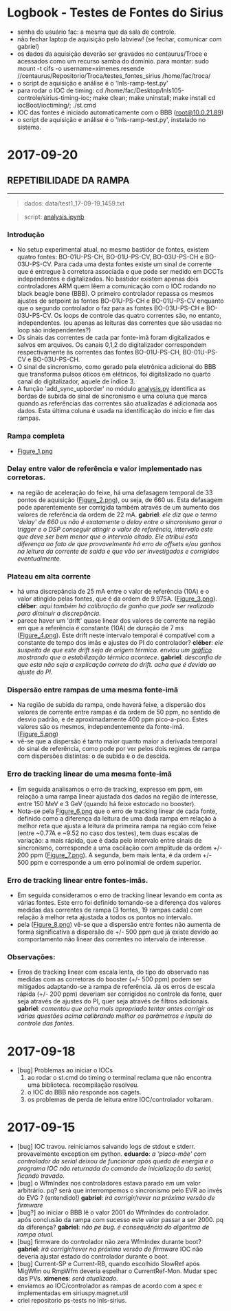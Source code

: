 # Logbook - Testes de Fontes do Sirius

- senha do usuário fac: a mesma que da sala de controle.
- não fechar laptop de aquisição pelo labview! (se fechar, comunicar com gabriel)
- os dados da aquisição deverão ser gravados no centaurus/Troce e acessados como
  um recurso samba do domínio. para montar:
  sudo mount -t cifs -o username=ximenes.resende //centaurus/Repositorio/Troca/testes_fontes_sirius /home/fac/troca/
- o script de aquisição e análise é o 'lnls-ramp-test.py'
- para rodar o IOC de timing:
  cd /home/fac/Desktop/lnls105-controle/sirius-timing-ioc; make clean; make uninstall; make install
  cd iocBoot/ioctiming/; ./st.cmd
- IOC das fontes é iniciado automaticamente com o BBB (root@10.0.21.89)
- o script de aquisição e análise é o 'lnls-ramp-test.py', instalado no sistema.


# 2017-09-20

## REPETIBILIDADE DA RAMPA
--------------------------

> dados: data/test1_17-09-19_1459.txt

> script: [analysis.ipynb](analysis/2017-09-20/analysis.ipynb)

### Introdução

- No setup experimental atual, no mesmo bastidor de fontes, existem quatro fontes: BO-01U-PS-CH, BO-01U-PS-CV, BO-03U-PS-CH e BO-03U-PS-CV. Para cada uma desta fontes existe um sinal de corrente que é entregue à corretora associada e que pode ser medido em DCCTs independentes e digitalizados. No bastidor existem apenas dois controladores ARM quem lêem a comunicação com o IOC rodando no black beagle bone (BBB). O primeiro controlador repassa os mesmos ajustes de setpoint às fontes  BO-01U-PS-CH e BO-01U-PS-CV enquanto que o segundo controlador o faz para as fontes BO-03U-PS-CH e BO-03U-PS-CV. Os loops de controle das quatro correntes são, no entanto, independentes. (ou apenas as leituras das correntes que são usadas no loop são independentes?)
- Os sinais das correntes de cada par fonte-imã foram digitalizados e salvos em arquivos. Os canais 0,1,2 do digitalizador correspondem respectivamente às correntes das fontes BO-01U-PS-CH, BO-01U-PS-CV e BO-03U-PS-CH.
- O sinal de sincronismo, como gerado pela eletrônica adicional do BBB que transforma pulsos óticos em elétricos, foi digitalizado no quarto canal do digitalizador, aquele de índice 3.
- A função 'add_sync_upborder' no módulo [analysis.py](ps_ramp_tests/analysis.py) identifica as bordas de subida do sinal de sincronismo e uma coluna que marca quando as referências das correntes são atualizadas é adicionada aos dados. Esta última coluna é usada na identificação do início e fim das rampas.


### Rampa completa

- [Figure_1.png](analysis/2017-09-20/Figure_1.png)

### Delay entre valor de referência e valor implementado nas corretoras.

- na região de aceleração do feixe, há uma defasagem temporal de 33 pontos de
  aquisição ([Figure_2.png](analysis/2017-09-20/Figure_2.png)), ou seja, de 660 us. Esta defasagem pode aparentemente
  ser corrigida também através de um aumento dos valores de referẽncia da ordem
  de 22 mA. **gabriel**: *ele diz que o termo 'delay' de 660 us não é exatamente o delay entre o sincronismo gerar o trigger e o DSP conseguir atingir o valor de referência, intervalo este que deve ser bem menor que o intervalo citado. Ele atribui esta diferença ao fato de que provavelmente há erro de offsets e/ou ganhos na leitura da corrente de saída e que vão ser investigados e corrigidos eventualmente.*

### Plateau em alta corrente

- há uma discrepância de 25 mA entre o valor de referência (10A) e o valor atingido pelas fontes, que é da ordem de 9.975A.  ([Figure_3.png](analysis/2017-09-20/Figure_3.png)). **cléber**: *aqui também há calibração de ganho que pode ser realizado para diminuir a discrepância.*
- parece haver um 'drift' quase linear dos valores de corrente na região em que a referência é constante (10A) de duração de 7 ms ([Figure_4.png](analysis/2017-09-20/Figure_4.png)). Este drift neste intervalo temporal é compatível com a constante de tempo dos imãs e ajustes do PI do controlador? **cléber**: *ele suspeita de que este drift seja de origem térmica. enviou um [gráfico](analysis/2017-09-20/PosBurninCorr10.png) mostrando que a estabilização térmica acontece*. **gabriel**: *desconfia de que esta não seja a explicação correta do drift. acha que é devido ao ajuste do PI.*

### Dispersão entre rampas de uma mesma fonte-imã

- Na região de subida da rampa, onde haverá feixe, a dispersão dos valores de corrente entre rampas é da ordem de 50 ppm, no sentido de desvio padrão, e de aproximadamente 400 ppm pico-a-pico. Estes valores são os mesmos, independentemente da fonte-imã. ([Figure_5.png](analysis/2017-09-20/Figure_5.png))
- vê-se que a dispersão é tanto maior quanto maior a derivada temporal do sinal de referência, como pode por ver pelos dois regimes de rampa com dispersões distintas: o de subida e o de descida.

### Erro de tracking linear de uma mesma fonte-imã

- Em seguida analisamos o erro de tracking, expresso em ppm, em relação a uma rampa linear ajustada dos dados na região de interesse, entre 150 MeV e 3 GeV (quando há feixe estocado no booster).
- Nota-se pela [Figure_6.png](analysis/2017-09-20/Figure_6.png) que o erro de tracking linear de cada fonte, definido como a diferença da leitura de uma dada rampa em relação à melhor reta que ajusta a leitura da primeira rampa na região com feixe (entre ~0.77A e ~9.52 no caso dos testes), tem duas escalas de variação: a mais rápida, que é dada pelo intervalo entre sinais de sincronismo, corresponde a uma oscilação com amplitude da ordem +/- 200 ppm ([Figure_7.png](analysis/2017-09-20/Figure_7.png)). A segunda, bem mais lenta,
é da ordem +/- 500 ppm e corresponde a um erro polinomial de ordem superior.

### Erro de tracking linear entre fontes-imãs.

- Em seguida consideramos o erro de tracking linear levando em conta as várias fontes. Este erro foi definido tomando-se a diferença dos valores medidas das correntes de rampa (3 fontes, 19 rampas cada) com relação à melhor reta ajustada a todos os pontos no intervalo.
- pela ([Figure_8.png](analysis/2017-09-20/Figure_8.png)) vê-se que a dispersão entre fontes não aumenta de forma significativa a dispersão de +/- 500 ppm que já existe devido ao comportamento não linear das correntes no intervalo de interesse.


### Observações:

- Erros de tracking linear com escala lenta, do tipo do observado nas medidas com as corretoras do booster (+/- 500 ppm) podem ser mitigados adaptando-se a rampa de referência. Já os erros de escala rápida (+/- 200 ppm) deveriam ser corrigidos no controle da fonte, quer seja através de ajustes do PI, quer seja através de filtros adicionais. **gabriel**: *comentou que acha mais apropriado tentar antes corrigir as várias questões acima calibrando melhor os parâmetros e inputs do controle das fontes.*

# 2017-09-18

- [bug] Problemas ao iniciar o  IOCs
  1. ao rodar o st.cmd do timing o terminal reclama que não encontra uma biblioteca. recompilação resolveu.
  2. o IOC do BBB não responde aos cagets.
  3. os problemas de perda de leitura entre IOC/controlador voltaram.


# 2017-09-15

- [bug] IOC travou. reiniciamos salvando logs de stdout e stderr.
  provavelmente exception em python. **eduardo**: *a 'placa-mãe' com controlador da serial deixou de funcionar após queda de energia e o programa IOC não returnada do comando de inicialização da serial, ficando travado.*
- [bug] o WfmIndex nos controladores estava parado em um valor arbitrário. pq?
  será que interrompemos o sincronismo pelo EVR ao invés do EVG ? (entendido!) **gabriel**: *irá corrigir/rever na próxima versão de firmware*
- [bug?] ao iniciar o BBB lê o valor 2001 do WfmIndex do controlador. após conclusão da rampa com sucesso este valor passar a ser 2000. pq da diferença? **gabriel**: *não pe bug. é consequência do algoritmo de rampa atual.*
- [bug] firmware do controlador não zera WfmIndex durante boot? **gabriel**: *irá corrigir/rever na próxima versão de firmware*
  IOC não deveria ajustar estado do controlador durante o boot.
- [bug] Current-SP e Current-RB, quando escolhido SlowRef após MigWfm ou
  RmpWfm deveria espelhar o CurrentRef-Mon. Mudar spec das PVs. **ximenes**: *será atualizado.*
- enviamos ao IOC/controlador as rampas de acordo com a spec e implementadas em
  siriuspy.magnet.util
- criei repositorio ps-tests no lnls-sirius.
